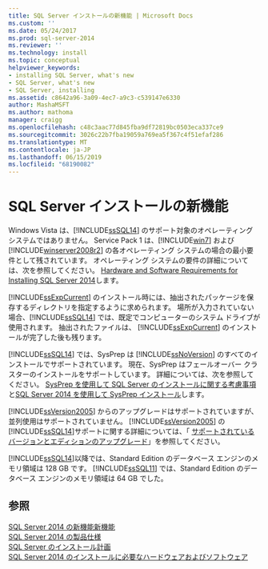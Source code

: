 ```yaml
---
title: SQL Server インストールの新機能 | Microsoft Docs
ms.custom: ''
ms.date: 05/24/2017
ms.prod: sql-server-2014
ms.reviewer: ''
ms.technology: install
ms.topic: conceptual
helpviewer_keywords:
- installing SQL Server, what's new
- SQL Server, what's new
- SQL Server, installing
ms.assetid: c8642a96-3a09-4ec7-a9c3-c539147e6330
author: MashaMSFT
ms.author: mathoma
manager: craigg
ms.openlocfilehash: c48c3aac77d845fba9df72819bc0503eca337ce9
ms.sourcegitcommit: 3026c22b7fba19059a769ea5f367c4f51efaf286
ms.translationtype: MT
ms.contentlocale: ja-JP
ms.lasthandoff: 06/15/2019
ms.locfileid: "68190082"
---
```

# <a name="what39s-new-in-sql-server-installation"></a>SQL Server インストールの新機能
  Windows Vista は、[!INCLUDE[ssSQL14](../../includes/sssql14-md.md)] のサポート対象のオペレーティング システムではありません。 Service Pack 1 は、[!INCLUDE[win7](../../includes/win7-md.md)] および [!INCLUDE[winserver2008r2](../../includes/winserver2008r2-md.md)] の各オペレーティング システムの場合の最小要件として残されています。 オペレーティング システムの要件の詳細については、次を参照してください。 [Hardware and Software Requirements for Installing SQL Server 2014](hardware-and-software-requirements-for-installing-sql-server.md)します。  
  
 [!INCLUDE[ssExpCurrent](../../includes/ssexpcurrent-md.md)] のインストール時には、抽出されたパッケージを保存するディレクトリを指定するように求められます。 場所が入力されていない場合、[!INCLUDE[ssSQL14](../../includes/sssql14-md.md)] では、既定でコンピューターのシステム ドライブが使用されます。 抽出されたファイルは、 [!INCLUDE[ssExpCurrent](../../includes/ssexpcurrent-md.md)] のインストールが完了した後も残ります。  
  
 [!INCLUDE[ssSQL14](../../includes/sssql14-md.md)] では、SysPrep は [!INCLUDE[ssNoVersion](../../includes/ssnoversion-md.md)] のすべてのインストールでサポートされています。 現在、SysPrep はフェールオーバー クラスターのインストールをサポートしています。 詳細については、次を参照してください。 [SysPrep を使用して SQL Server のインストールに関する考慮事項](../../database-engine/install-windows/considerations-for-installing-sql-server-using-sysprep.md)と[SQL Server 2014 を使用して SysPrep インストール](../../database-engine/install-windows/install-sql-server-using-sysprep.md)します。  
  
 [!INCLUDE[ssVersion2005](../../includes/ssversion2005-md.md)] からのアップグレードはサポートされていますが、並列使用はサポートされていません。 [!INCLUDE[ssVersion2005](../../includes/ssversion2005-md.md)] の [!INCLUDE[ssSQL14](../../includes/sssql14-md.md)]サポートに関する詳細については、「 [サポートされているバージョンとエディションのアップグレード](../../database-engine/install-windows/supported-version-and-edition-upgrades.md)」を参照してください。  
  
 [!INCLUDE[ssSQL14](../../includes/sssql14-md.md)]以降では、Standard Edition のデータベース エンジンのメモリ領域は 128 GB です。 [!INCLUDE[ssSQL11](../../includes/sssql11-md.md)] では、Standard Edition のデータベース エンジンのメモリ領域は 64 GB でした。  
  
## <a name="see-also"></a>参照  
 [SQL Server 2014 の新機能新機能](../what-s-new-in-sql-server-2016.md)   
 [SQL Server 2014 の製品仕様](../../../2014/getting-started/sql-server-2014-product-specifications.md)   
 [SQL Server のインストール計画](../../../2014/sql-server/install/planning-a-sql-server-installation.md)   
 [SQL Server 2014 のインストールに必要なハードウェアおよびソフトウェア](hardware-and-software-requirements-for-installing-sql-server.md)  
  
  
